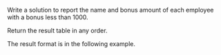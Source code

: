 Write a solution to report the name and bonus amount of each employee with a bonus less than 1000.

Return the result table in any order.

The result format is in the following example.